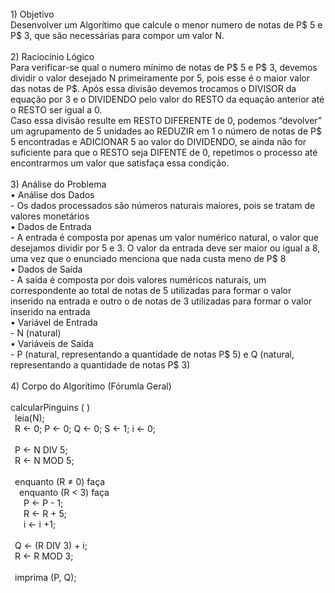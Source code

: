 <br />
1) Objetivo<br />
Desenvolver um Algorítimo que calcule o menor numero de notas de P$ 5 e P$ 3, que são necessárias para compor um valor N.<br />
<br />
2) Raciocínio Lógico<br />
Para verificar-se qual o numero mínimo de notas de P$ 5 e P$ 3, devemos dividir o valor desejado N primeiramente por 5, pois esse é o maior valor das notas de P$. Após essa divisão devemos trocamos o DIVISOR da equação por 3 e o DIVIDENDO pelo valor do RESTO da equação anterior até o RESTO ser igual a 0.<br />
Caso essa divisão resulte em RESTO DIFERENTE de 0, podemos “devolver” um agrupamento de 5 unidades ao REDUZIR em 1 o número de notas de P$ 5 encontradas e ADICIONAR 5 ao valor do DIVIDENDO, se ainda não for suficiente para que o RESTO seja DIFENTE de 0, repetimos o processo até encontrarmos um valor que satisfaça essa condição.
<br />
<br />
3) Análise do Problema<br />
• Análise dos Dados<br />
  - Os dados processados são números naturais maiores, pois se tratam de valores monetários<br />
• Dados de Entrada<br />
  - A entrada é composta por apenas um valor numérico natural, o valor que desejamos dividir por 5 e 3. O valor da entrada deve ser maior ou igual a 8, uma vez que o enunciado menciona que nada custa meno de P$ 8<br />
• Dados de Saída<br />
  - A saída é composta por dois valores numéricos naturais, um correspondente ao total de notas de 5 utilizadas para formar o valor inserido na entrada e outro o de notas de 3 utilizadas para formar o valor inserido na entrada<br />
• Variável de Entrada<br />
  - N (natural)<br />
• Variáveis de Saída<br />
  - P (natural, representando a quantidade de notas P$ 5) e Q (natural, representando a quantidade de notas P$ 3)<br />
<br />
4) Corpo do Algorítimo (Fórumla Geral)<br />
<br />
calcularPinguins ( )<br />
&ensp;leia(N);<br />
&ensp;R ← 0; P ← 0; Q ← 0; S ← 1; i ← 0;<br />
<br />
&ensp;P ← N DIV 5;<br />
&ensp;R ← N MOD 5;<br />
<br />
&ensp;enquanto (R ≠ 0) faça<br />
&ensp;&ensp;enquanto (R < 3) faça<br />
&ensp;&ensp;&ensp;P ← P - 1;<br />
&ensp;&ensp;&ensp;R ← R + 5;<br />
&ensp;&ensp;&ensp;i ← i +1;<br />
<br />
&ensp;Q ← (R DIV 3) + i;<br />
&ensp;R ← R MOD 3;<br />
<br />
&ensp;imprima (P, Q);<br />
